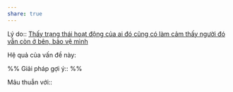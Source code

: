 ```yaml
---
share: true
---
```

Lý do:: [Thấy trạng thái hoạt động của ai đó cũng có làm cảm thấy người đó vẫn còn ở bên, bảo vệ mình](../../Sync%20v%E1%BB%9Bi%20vault%20ch%C3%ADnh/C%E1%BA%A3m%20nh%E1%BA%ADn/Th%E1%BA%A5y%20tr%E1%BA%A1ng%20th%C3%A1i%20ho%E1%BA%A1t%20%C4%91%E1%BB%99ng%20c%E1%BB%A7a%20ai%20%C4%91%C3%B3%20c%C5%A9ng%20c%C3%B3%20l%C3%A0m%20c%E1%BA%A3m%20th%E1%BA%A5y%20ng%C6%B0%E1%BB%9Di%20%C4%91%C3%B3%20v%E1%BA%ABn%20c%C3%B2n%20%E1%BB%9F%20b%C3%AAn,%20b%E1%BA%A3o%20v%E1%BB%87%20m%C3%ACnh.md)

Hệ quả của vấn đề này:


%%
Giải pháp gợi ý:: 
%%



Mâu thuẫn với::
